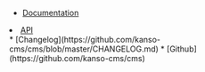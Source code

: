 <!-- _navbar.md -->

* [Documentation](/)
<li><a href="/api/3.0.0/index.html">API</a></li>
* [Changelog](https://github.com/kanso-cms/cms/blob/master/CHANGELOG.md)
* [Github](https://github.com/kanso-cms/cms)